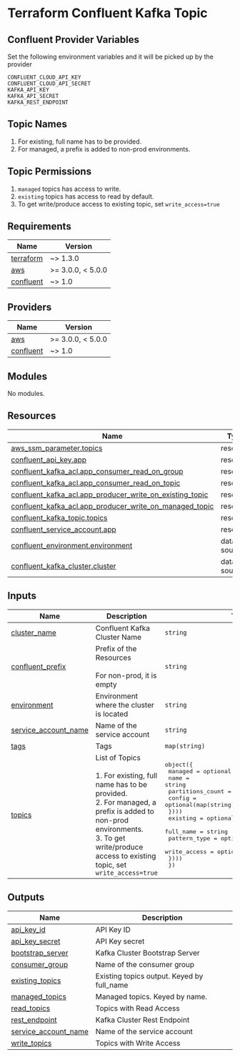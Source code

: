 # Terraform Confluent Kafka Topic

## Confluent Provider Variables

Set the following environment variables
and it will be picked up by the provider

```shell
CONFLUENT_CLOUD_API_KEY
CONFLUENT_CLOUD_API_SECRET
KAFKA_API_KEY
KAFKA_API_SECRET
KAFKA_REST_ENDPOINT
```

## Topic Names

1. For existing, full name has to be provided.
2. For managed, a prefix is added to non-prod environments.

## Topic Permissions

1. `managed` topics has access to write.
2. `existing` topics has access to read by default.
3. To get write/produce access to existing topic, set `write_access=true`

<!-- BEGINNING OF PRE-COMMIT-TERRAFORM DOCS HOOK -->
## Requirements

| Name | Version |
|------|---------|
| <a name="requirement_terraform"></a> [terraform](#requirement\_terraform) | ~> 1.3.0 |
| <a name="requirement_aws"></a> [aws](#requirement\_aws) | >= 3.0.0, < 5.0.0 |
| <a name="requirement_confluent"></a> [confluent](#requirement\_confluent) | ~> 1.0 |

## Providers

| Name | Version |
|------|---------|
| <a name="provider_aws"></a> [aws](#provider\_aws) | >= 3.0.0, < 5.0.0 |
| <a name="provider_confluent"></a> [confluent](#provider\_confluent) | ~> 1.0 |

## Modules

No modules.

## Resources

| Name | Type |
|------|------|
| [aws_ssm_parameter.topics](https://registry.terraform.io/providers/hashicorp/aws/latest/docs/resources/ssm_parameter) | resource |
| [confluent_api_key.app](https://registry.terraform.io/providers/confluentinc/confluent/latest/docs/resources/api_key) | resource |
| [confluent_kafka_acl.app_consumer_read_on_group](https://registry.terraform.io/providers/confluentinc/confluent/latest/docs/resources/kafka_acl) | resource |
| [confluent_kafka_acl.app_consumer_read_on_topic](https://registry.terraform.io/providers/confluentinc/confluent/latest/docs/resources/kafka_acl) | resource |
| [confluent_kafka_acl.app_producer_write_on_existing_topic](https://registry.terraform.io/providers/confluentinc/confluent/latest/docs/resources/kafka_acl) | resource |
| [confluent_kafka_acl.app_producer_write_on_managed_topic](https://registry.terraform.io/providers/confluentinc/confluent/latest/docs/resources/kafka_acl) | resource |
| [confluent_kafka_topic.topics](https://registry.terraform.io/providers/confluentinc/confluent/latest/docs/resources/kafka_topic) | resource |
| [confluent_service_account.app](https://registry.terraform.io/providers/confluentinc/confluent/latest/docs/resources/service_account) | resource |
| [confluent_environment.environment](https://registry.terraform.io/providers/confluentinc/confluent/latest/docs/data-sources/environment) | data source |
| [confluent_kafka_cluster.cluster](https://registry.terraform.io/providers/confluentinc/confluent/latest/docs/data-sources/kafka_cluster) | data source |

## Inputs

| Name | Description | Type | Default | Required |
|------|-------------|------|---------|:--------:|
| <a name="input_cluster_name"></a> [cluster\_name](#input\_cluster\_name) | Confluent Kafka Cluster Name | `string` | n/a | yes |
| <a name="input_confluent_prefix"></a> [confluent\_prefix](#input\_confluent\_prefix) | Prefix of the Resources<br><br>  For non-prod, it is empty | `string` | n/a | yes |
| <a name="input_environment"></a> [environment](#input\_environment) | Environment where the cluster is located | `string` | n/a | yes |
| <a name="input_service_account_name"></a> [service\_account\_name](#input\_service\_account\_name) | Name of the service account | `string` | n/a | yes |
| <a name="input_tags"></a> [tags](#input\_tags) | Tags | `map(string)` | n/a | yes |
| <a name="input_topics"></a> [topics](#input\_topics) | List of Topics<br><br>1. For existing, full name has to be provided.<br>2. For managed, a prefix is added to non-prod environments.<br>3. To get write/produce access to existing topic, set `write_access=true` | <pre>object({<br>    managed = optional(list(object({<br>      name             = string<br>      partitions_count = optional(number)<br>      config           = optional(map(string))<br>    })))<br>    existing = optional(list(object({<br>      full_name    = string<br>      pattern_type = optional(string, "LITERAL")<br>      write_access = optional(bool, false)<br>    })))<br>  })</pre> | n/a | yes |

## Outputs

| Name | Description |
|------|-------------|
| <a name="output_api_key_id"></a> [api\_key\_id](#output\_api\_key\_id) | API Key ID |
| <a name="output_api_key_secret"></a> [api\_key\_secret](#output\_api\_key\_secret) | API Key secret |
| <a name="output_bootstrap_server"></a> [bootstrap\_server](#output\_bootstrap\_server) | Kafka Cluster Bootstrap Server |
| <a name="output_consumer_group"></a> [consumer\_group](#output\_consumer\_group) | Name of the consumer group |
| <a name="output_existing_topics"></a> [existing\_topics](#output\_existing\_topics) | Existing topics output. Keyed by full\_name |
| <a name="output_managed_topics"></a> [managed\_topics](#output\_managed\_topics) | Managed topics. Keyed by name. |
| <a name="output_read_topics"></a> [read\_topics](#output\_read\_topics) | Topics with Read Access |
| <a name="output_rest_endpoint"></a> [rest\_endpoint](#output\_rest\_endpoint) | Kafka Cluster Rest Endpoint |
| <a name="output_service_account_name"></a> [service\_account\_name](#output\_service\_account\_name) | Name of the service account |
| <a name="output_write_topics"></a> [write\_topics](#output\_write\_topics) | Topics with Write Access |
<!-- END OF PRE-COMMIT-TERRAFORM DOCS HOOK -->
